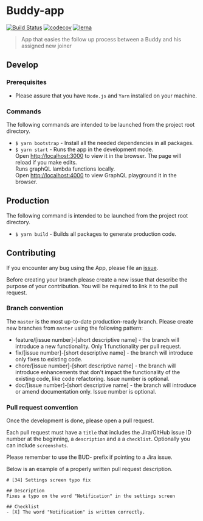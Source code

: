 # Buddy-app

[![Build Status](https://travis-ci.org/BuildIt-Poland/buddy-app.svg?branch=master)](https://travis-ci.org/BuildIt-Poland/buddy-app)
[![codecov](https://codecov.io/gh/BuildIt-Poland/buddy-app/branch/master/graph/badge.svg)](https://codecov.io/gh/BuildIt-Poland/buddy-app)
[![lerna](https://img.shields.io/badge/maintained%20with-lerna-cc00ff.svg)](https://lerna.js.org/)

> App that easies the follow up process between a Buddy and his assigned new joiner

## Develop

### Prerequisites

- Please assure that you have `Node.js` and `Yarn` installed on your machine.

### Commands

The following commands are intended to be launched from the project root directory.

- `$ yarn bootstrap` - Install all the needed dependencies in all packages.
- `$ yarn start` - Runs the app in the development mode.<br>
  Open [http://localhost:3000](http://localhost:3000) to view it in the browser. The page will reload if you make edits.<br>
  Runs graphQL lambda functions locally.<br>
  Open [http://localhost:4000](http://localhost:4000) to view GraphQL playground it in the browser.

## Production

The following command is intended to be launched from the project root directory.

- `$ yarn build` - Builds all packages to generate production code.

## Contributing

If you encounter any bug using the App, please file an [issue](https://github.com/BuildIt-Poland/buddy-app/issues).

Before creating your branch please create a new issue that describe the purpose of your contribution. You will be required to link it to the pull request.

### Branch convention

The `master` is the most up-to-date production-ready branch. Please create new branches from `master` using the following pattern:

- feature/[issue number]-[short descriptive name] - the branch will introduce a new functionality. Only 1 functionality per pull request.
- fix/[issue number]-[short descriptive name] - the branch will introduce only fixes to existing code.
- chore/[issue number]-[short descriptive name] - the branch will introduce enhancements that don't impact the functionality of the existing code, like code refactoring. Issue number is optional.
- doc/[issue number]-[short descriptive name] - the branch will introduce or amend documentation only. Issue number is optional.

### Pull request convention

Once the development is done, please open a pull request.

Each pull request must have a `title` that includes the Jira/GitHub issue ID number at the beginning, a `description` and a a `checklist`. Optionally you can include `screenshots`.

Please remember to use the BUD- prefix if pointing to a Jira issue.

Below is an example of a properly written pull request description.

```
# [34] Settings screen typo fix

## Description
Fixes a typo on the word "Notification" in the settings screen

## Checklist
- [X] The word "Notification" is written correctly.
```
